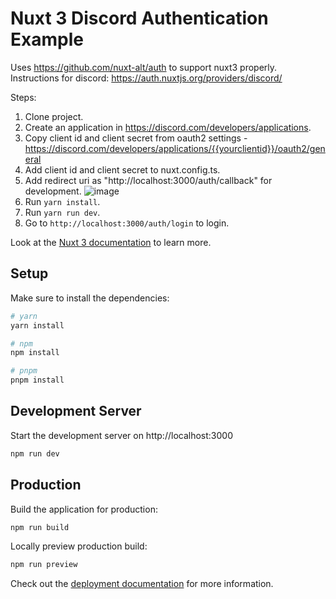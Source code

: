 # Nuxt 3 Discord Authentication Example

Uses https://github.com/nuxt-alt/auth to support nuxt3 properly.
Instructions for discord: https://auth.nuxtjs.org/providers/discord/

Steps:
1. Clone project.
1. Create an application in https://discord.com/developers/applications.
1. Copy client id and client secret from oauth2 settings - https://discord.com/developers/applications/{{yourclientid}}/oauth2/general
1. Add client id and client secret to nuxt.config.ts.
1. Add redirect uri as "http://localhost:3000/auth/callback" for development.
![image](https://user-images.githubusercontent.com/5083273/212569497-e31d723d-275b-47d1-9a5e-fd05465663ff.png)
1. Run `yarn install`.
1. Run `yarn run dev`.
1. Go to `http://localhost:3000/auth/login` to login.

Look at the [Nuxt 3 documentation](https://nuxt.com/docs/getting-started/introduction) to learn more.

## Setup

Make sure to install the dependencies:

```bash
# yarn
yarn install

# npm
npm install

# pnpm
pnpm install
```

## Development Server

Start the development server on http://localhost:3000

```bash
npm run dev
```

## Production

Build the application for production:

```bash
npm run build
```

Locally preview production build:

```bash
npm run preview
```

Check out the [deployment documentation](https://nuxt.com/docs/getting-started/deployment) for more information.
